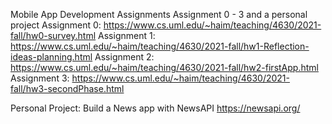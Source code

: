 Mobile App Development Assignments
Assignment 0 - 3 and a personal project
Assignment 0: https://www.cs.uml.edu/~haim/teaching/4630/2021-fall/hw0-survey.html
Assignment 1: https://www.cs.uml.edu/~haim/teaching/4630/2021-fall/hw1-Reflection-ideas-planning.html
Assignment 2: https://www.cs.uml.edu/~haim/teaching/4630/2021-fall/hw2-firstApp.html
Assignment 3: https://www.cs.uml.edu/~haim/teaching/4630/2021-fall/hw3-secondPhase.html

Personal Project: Build a News app with NewsAPI https://newsapi.org/

